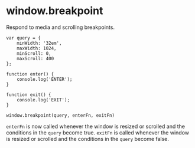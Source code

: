 window.breakpoint
=================

Respond to media and scrolling breakpoints.

    var query = {
        minWidth: '32em',
        maxWidth: 1024,
        minScroll: 0,
        maxScroll: 400
    };
    
    function enter() {
        console.log('ENTER');
    }
    
    function exit() {
        console.log('EXIT');
    }
    
    window.breakpoint(query, enterFn, exitFn)

<code>enterFn</code> is now called whenever the window is resized or scrolled and the conditions in the <code>query</code> become true.
<code>exitFn</code> is called whenever the window is resized or scrolled and the conditions in the <code>query</code> become false.

